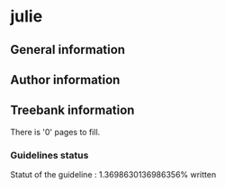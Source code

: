 # julie 

## General information 

## Author information 

## Treebank information

There is '0' pages to fill. 

### Guidelines status

Statut of the guideline : 1.3698630136986356% written

